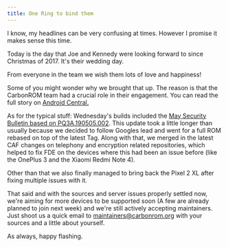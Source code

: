 ```yaml
---
title: One Ring to bind them
---
```


I know, my headlines can be very confusing at times. However I promise it makes sense this time.

Today is the day that Joe and Kennedy were looking forward to since Christmas of 2017.
It's their wedding day.

From everyone in the team we wish them lots of love and happiness!

Some of you might wonder why we brought that up. The reason is that the CarbonROM team had a crucial role in their engagement. You can read the full story on [Android Central.](https://www.androidcentral.com/how-i-proposed-my-girlfriend-using-android)


As for the typical stuff: Wednesday's  builds included the [May Security Bulletin based on PQ3A.190505.002](https://source.android.com/security/bulletin/2019-05-01.html). This update took a little longer than usually because we decided to follow Googles lead and went for a full ROM rebased on top of the latest Tag. Along with that, we merged in the latest CAF changes on telephony and encryption related repositories, which helped to fix FDE on the devices where this had been an issue before (like the OnePlus 3 and the Xiaomi Redmi Note 4).

Other than that we also finally managed to bring back the Pixel 2 XL after fixing multiple issues with it.

That said and with the sources and server issues properly settled now, we're aiming for more devices to be supported soon (A few are already planned to join next week) and we're still actively accepting maintainers. Just shoot us a quick email to maintainers@carbonrom.org with your sources and a little about yourself.

As always, happy flashing.